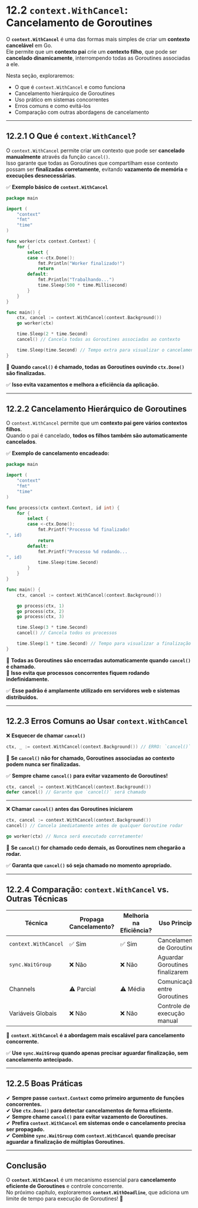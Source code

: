 # **12.2 `context.WithCancel`: Cancelamento de Goroutines**

O **`context.WithCancel`** é uma das formas mais simples de criar um **contexto cancelável** em Go.  
Ele permite que um **contexto pai** crie um **contexto filho**, que pode ser **cancelado dinamicamente**, interrompendo todas as Goroutines associadas a ele.

Nesta seção, exploraremos:

- O que é `context.WithCancel` e como funciona
- Cancelamento hierárquico de Goroutines
- Uso prático em sistemas concorrentes
- Erros comuns e como evitá-los
- Comparação com outras abordagens de cancelamento

---

## **12.2.1 O Que é `context.WithCancel`?**

O `context.WithCancel` permite criar um contexto que pode ser **cancelado manualmente** através da função `cancel()`.  
Isso garante que todas as Goroutines que compartilham esse contexto possam ser **finalizadas corretamente**, evitando **vazamento de memória** e **execuções desnecessárias**.

✅ **Exemplo básico de `context.WithCancel`**

```go
package main

import (
    "context"
    "fmt"
    "time"
)

func worker(ctx context.Context) {
    for {
        select {
        case <-ctx.Done():
            fmt.Println("Worker finalizado!")
            return
        default:
            fmt.Println("Trabalhando...")
            time.Sleep(500 * time.Millisecond)
        }
    }
}

func main() {
    ctx, cancel := context.WithCancel(context.Background())
    go worker(ctx)

    time.Sleep(2 * time.Second)
    cancel() // Cancela todas as Goroutines associadas ao contexto

    time.Sleep(time.Second) // Tempo extra para visualizar o cancelamento
}
```

📌 **Quando `cancel()` é chamado, todas as Goroutines ouvindo `ctx.Done()` são finalizadas.**  

✅ **Isso evita vazamentos e melhora a eficiência da aplicação.**  

---

## **12.2.2 Cancelamento Hierárquico de Goroutines**

O `context.WithCancel` permite que um **contexto pai gere vários contextos filhos**.  
Quando o pai é cancelado, **todos os filhos também são automaticamente cancelados**.

✅ **Exemplo de cancelamento encadeado:**

```go
package main

import (
    "context"
    "fmt"
    "time"
)

func process(ctx context.Context, id int) {
    for {
        select {
        case <-ctx.Done():
            fmt.Printf("Processo %d finalizado!
", id)
            return
        default:
            fmt.Printf("Processo %d rodando...
", id)
            time.Sleep(time.Second)
        }
    }
}

func main() {
    ctx, cancel := context.WithCancel(context.Background())

    go process(ctx, 1)
    go process(ctx, 2)
    go process(ctx, 3)

    time.Sleep(3 * time.Second)
    cancel() // Cancela todos os processos

    time.Sleep(1 * time.Second) // Tempo para visualizar a finalização
}
```

📌 **Todas as Goroutines são encerradas automaticamente quando `cancel()` é chamado.**  
📌 **Isso evita que processos concorrentes fiquem rodando indefinidamente.**  

✅ **Esse padrão é amplamente utilizado em servidores web e sistemas distribuídos.**  

---

## **12.2.3 Erros Comuns ao Usar `context.WithCancel`**

❌ **Esquecer de chamar `cancel()`**

```go
ctx, _ := context.WithCancel(context.Background()) // ERRO: `cancel()` nunca é chamado!
```

📌 **Se `cancel()` não for chamado, Goroutines associadas ao contexto podem nunca ser finalizadas.**  

✅ **Sempre chame `cancel()` para evitar vazamento de Goroutines!**  

```go
ctx, cancel := context.WithCancel(context.Background())
defer cancel() // Garante que `cancel()` será chamado
```

---

❌ **Chamar `cancel()` antes das Goroutines iniciarem**

```go
ctx, cancel := context.WithCancel(context.Background())
cancel() // Cancela imediatamente antes de qualquer Goroutine rodar

go worker(ctx) // Nunca será executado corretamente!
```

📌 **Se `cancel()` for chamado cedo demais, as Goroutines nem chegarão a rodar.**  

✅ **Garanta que `cancel()` só seja chamado no momento apropriado.**  

---

## **12.2.4 Comparação: `context.WithCancel` vs. Outras Técnicas**

| Técnica | Propaga Cancelamento? | Melhoria na Eficiência? | Uso Principal |
|---------|------------------|-----------------|--------------|
| `context.WithCancel` | ✅ Sim | ✅ Sim | Cancelamento de Goroutines |
| `sync.WaitGroup` | ❌ Não | ❌ Não | Aguardar Goroutines finalizarem |
| Channels | ⚠️ Parcial | ⚠️ Média | Comunicação entre Goroutines |
| Variáveis Globais | ❌ Não | ❌ Não | Controle de execução manual |

📌 **`context.WithCancel` é a abordagem mais escalável para cancelamento concorrente.**  

✅ **Use `sync.WaitGroup` quando apenas precisar aguardar finalização, sem cancelamento antecipado.**  

---

## **12.2.5 Boas Práticas**

✔ **Sempre passe `context.Context` como primeiro argumento de funções concorrentes.**  
✔ **Use `ctx.Done()` para detectar cancelamentos de forma eficiente.**  
✔ **Sempre chame `cancel()` para evitar vazamento de Goroutines.**  
✔ **Prefira `context.WithCancel` em sistemas onde o cancelamento precisa ser propagado.**  
✔ **Combine `sync.WaitGroup` com `context.WithCancel` quando precisar aguardar a finalização de múltiplas Goroutines.**  

---

## **Conclusão**

O **`context.WithCancel`** é um mecanismo essencial para **cancelamento eficiente de Goroutines** e controle concorrente.  
No próximo capítulo, exploraremos **`context.WithDeadline`**, que adiciona um limite de tempo para execução de Goroutines! 🚀
